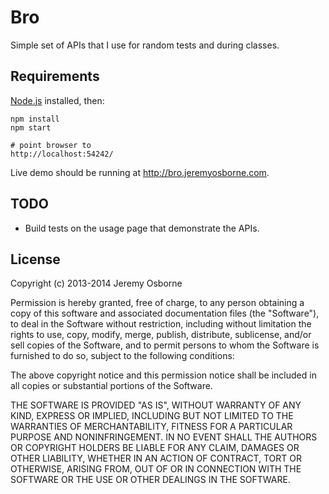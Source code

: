 # Bro

Simple set of APIs that I use for random tests and during classes.



## Requirements

[Node.js](http://nodejs.org) installed, then:

    npm install
    npm start

    # point browser to
    http://localhost:54242/

Live demo should be running at http://bro.jeremyosborne.com.



## TODO
* Build tests on the usage page that demonstrate the APIs.



## License

Copyright (c) 2013-2014 Jeremy Osborne

Permission is hereby granted, free of charge, to any person
obtaining a copy of this software and associated documentation
files (the "Software"), to deal in the Software without
restriction, including without limitation the rights to use,
copy, modify, merge, publish, distribute, sublicense, and/or sell
copies of the Software, and to permit persons to whom the
Software is furnished to do so, subject to the following
conditions:

The above copyright notice and this permission notice shall be
included in all copies or substantial portions of the Software.

THE SOFTWARE IS PROVIDED "AS IS", WITHOUT WARRANTY OF ANY KIND,
EXPRESS OR IMPLIED, INCLUDING BUT NOT LIMITED TO THE WARRANTIES
OF MERCHANTABILITY, FITNESS FOR A PARTICULAR PURPOSE AND
NONINFRINGEMENT. IN NO EVENT SHALL THE AUTHORS OR COPYRIGHT
HOLDERS BE LIABLE FOR ANY CLAIM, DAMAGES OR OTHER LIABILITY,
WHETHER IN AN ACTION OF CONTRACT, TORT OR OTHERWISE, ARISING
FROM, OUT OF OR IN CONNECTION WITH THE SOFTWARE OR THE USE OR
OTHER DEALINGS IN THE SOFTWARE.

